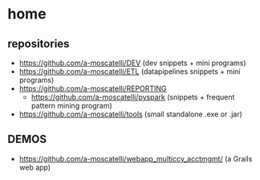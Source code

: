 # home

## repositories
* https://github.com/a-moscatelli/DEV (dev snippets + mini programs)
* https://github.com/a-moscatelli/ETL (datapipelines snippets + mini programs)
* https://github.com/a-moscatelli/REPORTING
  * https://github.com/a-moscatelli/pyspark (snippets + frequent pattern mining program)
* https://github.com/a-moscatelli/tools (small standalone .exe or .jar)
## DEMOS
* https://github.com/a-moscatelli/webapp_multiccy_acctmgmt/ (a Grails web app)

